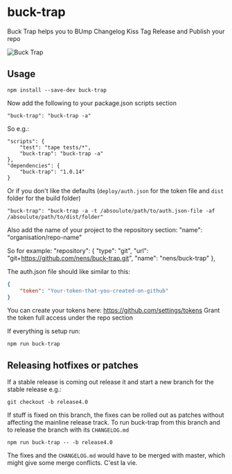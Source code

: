 # buck-trap
Buck Trap helps you to BUmp Changelog Kiss Tag Release and Publish your repo

![Buck Trap](http://orig04.deviantart.net/6358/f/2012/033/3/9/deer_sketches_by_redbuzzardart-d4ofk0z.jpg "Bucks by Nadia van der Donk")

## Usage

    npm install --save-dev buck-trap

Now add the following to your package.json scripts section

	"buck-trap": "buck-trap -a"

So e.g.:

	"scripts": {
		"test": "tape tests/*",
		"buck-trap": "buck-trap -a"
	},
	"dependencies": { 
	    "buck-trap": "1.0.14"
	}

Or if you don't like the defaults (`deploy/auth.json` for the token file and `dist` folder for the build folder)

    "buck-trap": "buck-trap -a -t /absoulute/path/to/auth.json-file -af /absoulute/path/to/dist/folder"

Also add the name of your project to the repository section:
    "name": "organisation/repo-name"

So for example:
	"repository": {
		"type": "git",
		"url": "git+https://github.com/nens/buck-trap.git",
		"name": "nens/buck-trap"
	},


The auth.json file should like similar to this:

```json
{
    "token": "Your-token-that-you-created-on-github"
}
```

You can create your tokens here: https://github.com/settings/tokens
Grant the token full access under the repo section

If everything is setup run:

    npm run buck-trap

## Releasing hotfixes or patches
If a stable release is coming out release it and start a new branch for the 
stable release e.g.:

	git checkout -b release4.0 

If stuff is fixed on this branch, the fixes can be rolled out as patches without 
affecting the mainline release track.
To run buck-trap from this branch and to release the branch with its `CHANGELOG.md`

	npm run buck-trap -- -b release4.0

The fixes and the `CHANGELOG.md` would have to be merged with master, which might 
give some merge conflicts. C'est la vie.


